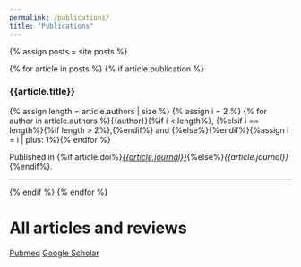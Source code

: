 ```yaml
---
permalink: /publications/
title: "Publications"
---
```


{% assign posts = site.posts %}

{% for article in posts %}
{% if article.publication %}
### {{article.title}}
{% assign length = article.authors | size %}
{% assign i = 2 %}
{% for author in article.authors %}{{author}}{%if i < length%}, {%elsif i == length%}{%if length > 2%},{%endif%} and {%else%}{%endif%}{%assign i = i | plus: 1%}{% endfor %}

Published in {%if article.doi%}[*{{article.journal}}*](https://doi.org/{{article.doi}}){%else%}*{{article.journal}}*{%endif%}.

<!--
{% if article.pdbs %}
{% assign length = article.pdbs | size %}
PDB{%if length > 1%}s{%endif%}: {% for pdb in article.pdbs %} [{{pdb}}](https://doi.org/10.2210/pdb{{pdb}}/pdb){% endfor %}
{% endif %}
-->
<hr>
{% endif %}
{% endfor %}

# All articles and reviews

[Pubmed](https://pubmed.ncbi.nlm.nih.gov/?term=D%20Nathaniel%20Clarke%20or%20Donald%20N%20Clarke&sort=date)
[Google Scholar](https://scholar.google.com/citations?user=xFyjzfoAAAAJ&hl=en)
